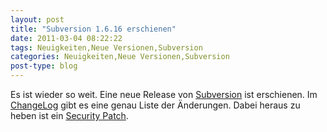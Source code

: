 ```yaml
---
layout: post
title: "Subversion 1.6.16 erschienen"
date: 2011-03-04 08:22:22
tags: Neuigkeiten,Neue Versionen,Subversion
categories: Neuigkeiten,Neue Versionen,Subversion
post-type: blog
---
```

Es ist wieder so weit. Eine neue Release von <a href="http://subversion.apache.org">Subversion</a> ist erschienen. Im <a href="http://svn.apache.org/repos/asf/subversion/tags/1.6.16/CHANGES">ChangeLog</a> gibt es eine genau Liste der Änderungen. Dabei heraus zu heben ist ein <a href="http://subversion.apache.org/security/CVE-2011-0715-advisory.txt">Security Patch</a>.
